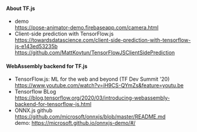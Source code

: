 #### About TF.js
* demo 
  <br> https://pose-animator-demo.firebaseapp.com/camera.html
* Client-side prediction with TensorFlow.js
  <br> https://towardsdatascience.com/client-side-prediction-with-tensorflow-js-e143ed53235b
  <br> https://github.com/MattKovtun/TensorFlowJSClientSidePrediction


#### WebAssembly backend for TF.js
* TensorFlow.js: ML for the web and beyond (TF Dev Summit '20)
  <br> https://www.youtube.com/watch?v=iH9CS-QYmZs&feature=youtu.be
* Tensorflow BLog
  <br> https://blog.tensorflow.org/2020/03/introducing-webassembly-backend-for-tensorflow-js.html
* ONNX.js github
  <br> https://github.com/microsoft/onnxjs/blob/master/README.md
  <br> demo: https://microsoft.github.io/onnxjs-demo/#/
